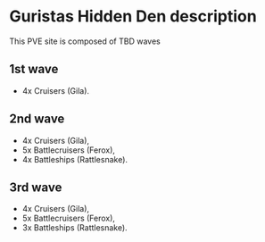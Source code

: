 # Guristas Hidden Den description
This PVE site is composed of TBD waves

## 1st wave
 - 4x Cruisers (Gila).
 
## 2nd wave
- 4x Cruisers (Gila),
- 5x Battlecruisers (Ferox),
- 4x Battleships (Rattlesnake).

## 3rd wave
- 4x Cruisers (Gila),
- 5x Battlecruisers (Ferox),
- 3x Battleships (Rattlesnake).
